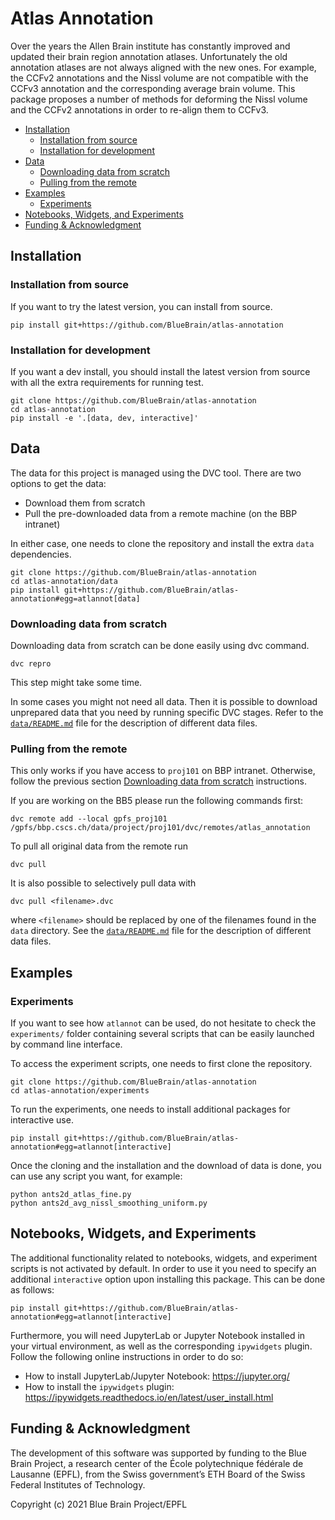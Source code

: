 # Atlas Annotation

Over the years the Allen Brain institute has constantly improved and updated
their brain region annotation atlases. Unfortunately the old annotation atlases
are not always aligned with the new ones. For example, the CCFv2 annotations
and the Nissl volume are not compatible with the CCFv3 annotation and the
corresponding average brain volume. This package proposes a number of methods
for deforming the Nissl volume and the CCFv2 annotations in order to re-align
them to CCFv3.

* [Installation](#installation)
    * [Installation from source](#installation-from-source)
    * [Installation for development](#installation-for-development)
* [Data](#data)
    * [Downloading data from scratch](#downloading-data-from-scratch)
    * [Pulling from the remote](#pulling-from-the-remote)
* [Examples](#examples)
    * [Experiments](#experiments)
* [Notebooks, Widgets, and Experiments](#notebooks-widgets-and-experiments)
* [Funding & Acknowledgment](#funding--acknowledgment)

## Installation

### Installation from source
If you want to try the latest version, you can install from source.

```shell
pip install git+https://github.com/BlueBrain/atlas-annotation
```

### Installation for development
If you want a dev install, you should install the latest version from source with all the extra requirements for running test.

```shell
git clone https://github.com/BlueBrain/atlas-annotation
cd atlas-annotation
pip install -e '.[data, dev, interactive]'
```

## Data

The data for this project is managed using the DVC tool. There are two options to
get the data:
- Download them from scratch
- Pull the pre-downloaded data from a remote machine (on the BBP intranet)

In either case, one needs to clone the repository and install the extra `data` dependencies.
```shell
git clone https://github.com/BlueBrain/atlas-annotation
cd atlas-annotation/data
pip install git+https://github.com/BlueBrain/atlas-annotation#egg=atlannot[data]
```

### Downloading data from scratch
Downloading data from scratch can be done easily using dvc command.
```shell
dvc repro
```
This step might take some time. 

In some cases you might not need all data. Then it is possible to download unprepared 
data that you need by running specific DVC stages. Refer to the
[`data/README.md`](data/README.md) file for the description of different data files.

### Pulling from the remote
This only works if you have access to `proj101` on BBP intranet. Otherwise, follow 
the previous section [Downloading data from scratch](#downloading-data-from-scratch) 
instructions.

If you are working on the BB5 please run the following commands 
first:
```shell
dvc remote add --local gpfs_proj101 /gpfs/bbp.cscs.ch/data/project/proj101/dvc/remotes/atlas_annotation
```

To pull all original data from the remote run
```shell
dvc pull
```

It is also possible to selectively pull data with
```shell
dvc pull <filename>.dvc
```
where `<filename>` should be replaced by one of the filenames found in the `data` directory.
See the [`data/README.md`](data/README.md) file for the description of different data files.

## Examples

### Experiments

If you want to see how `atlannot` can be used, do not hesitate to check the `experiments/` folder 
containing several scripts that can be easily launched by command line interface. 

To access the experiment scripts, one needs to first clone the repository.
```shell
git clone https://github.com/BlueBrain/atlas-annotation
cd atlas-annotation/experiments
```

To run the experiments, one needs to install additional packages for interactive use.
```shell
pip install git+https://github.com/BlueBrain/atlas-annotation#egg=atlannot[interactive]
```

Once the cloning and the installation and the download of data is done, you can use any
script you want, for example:
```shell
python ants2d_atlas_fine.py
python ants2d_avg_nissl_smoothing_uniform.py
```


## Notebooks, Widgets, and Experiments

The additional functionality related to notebooks, widgets, and experiment
scripts is not activated by default. In order to use it you need to specify
an additional `interactive` option upon installing this package. This can
be done as follows:
```shell
pip install git+https://github.com/BlueBrain/atlas-annotation#egg=atlannot[interactive]
```

Furthermore, you will need JupyterLab or Jupyter Notebook installed in your virtual
environment, as well as the corresponding `ipywidgets` plugin. Follow the following
online instructions in order to do so:
- How to install JupyterLab/Jupyter Notebook: https://jupyter.org/
- How to install the `ipywidgets` plugin: https://ipywidgets.readthedocs.io/en/latest/user_install.html

## Funding & Acknowledgment

The development of this software was supported by funding to the Blue Brain Project, 
a research center of the École polytechnique fédérale de Lausanne (EPFL), 
from the Swiss government’s ETH Board of the Swiss Federal Institutes of Technology.

Copyright (c) 2021 Blue Brain Project/EPFL
